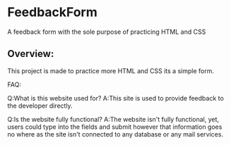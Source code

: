 # FeedbackForm
A feedback form with the sole purpose of practicing HTML and CSS
## Overview:
This project is made to practice more HTML and CSS its a simple form.

FAQ:

Q:What is this website used for?
A:This site is used to provide feedback to the developer directly.

Q:Is the website fully functional?
A:The website isn't fully functional, yet, users could type into the fields and submit however that information goes no where as the site
isn't connected to any database or any mail services.
